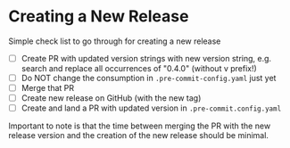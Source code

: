 # Creating a New Release

Simple check list to go through for creating a new release

- [ ] Create PR with updated version strings with new version string, e.g.
      search and replace all occurrences of "0.4.0" (without v prefix!)
- [ ] Do NOT change the consumption in `.pre-commit-config.yaml` just yet
- [ ] Merge that PR
- [ ] Create new release on GitHub (with the new tag)
- [ ] Create and land a PR with updated version in `.pre-commit.config.yaml`

Important to note is that the time between merging the PR with the new release
version and the creation of the new release should be minimal.
